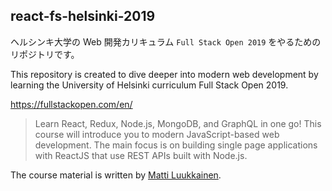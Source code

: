 ## react-fs-helsinki-2019

ヘルシンキ大学の Web 開発カリキュラム `Full Stack Open 2019` をやるためのリポジトリです。

This repository is created to dive deeper into modern web development by learning the University of Helsinki curriculum Full Stack Open 2019.

https://fullstackopen.com/en/

> Learn React, Redux, Node.js, MongoDB, and GraphQL in one go! This course will introduce you to modern JavaScript-based web development. The main focus is on building single page applications with ReactJS that use REST APIs built with Node.js.

The course material is written by [Matti Luukkainen](https://github.com/mluukkai).
